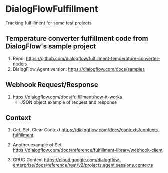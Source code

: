 # DialogFlowFulfillment
Tracking fulfillment for some test projects

## Temperature converter fulfillment code from DialogFlow's sample project
1. Repo: https://github.com/dialogflow/fulfillment-temperature-converter-nodejs
2.  DialogFlow Agent version: https://dialogflow.com/docs/samples

## Webhook Request/Response 
1.  https://dialogflow.com/docs/fulfillment/how-it-works
    * JSON object example of request and response

## Context 

1. Get, Set, Clear Context
https://dialogflow.com/docs/contexts/contexts-fulfillment

2. Another example of Set 
https://dialogflow.com/docs/reference/fulfillment-library/webhook-client

3.  CRUD Context
https://cloud.google.com/dialogflow-enterprise/docs/reference/rest/v2/projects.agent.sessions.contexts